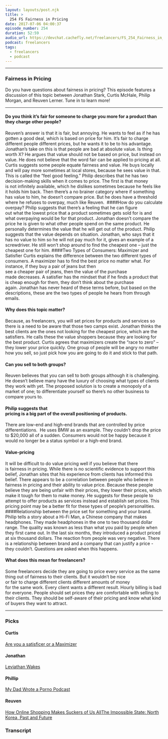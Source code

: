 ```yaml
---
layout: layouts/post.njk
title: >
  254 FS Fairness in Pricing
date: 2017-07-06 04:00:37
episode_number: 254
duration: 52:59
audio_url: https://devchat.cachefly.net/freelancers/FS_254_Fairness_in_Pricing.mp3
podcast: freelancers
tags:
  - freelancers
  - podcast
---
```


---

### Fairness in Pricing

Do you have questions about fairness in pricing? This episode features a discussion of this topic between Jonathan Stark, Curtis McHale, Philip Morgan, and Reuven Lerner. Tune in to learn more!

---

#### Do you think it’s fair for someone to charge you more for a product than they charge other people?

Reuven’s answer is that it is fair, but annoying. He wants to feel as if he has gotten a good deal, which is based on price for him. It’s fair to charge different people different prices, but he wants it to be to his advantage. Jonathan’s take on this is that people are bad at absolute value. Is thing worth X? He argues that value should not be based on price, but instead on value. He does not believe that the word fair can be applied to pricing at all. Curtis suggests some people equate fairness and value. He buys locally and will pay more sometimes at local stores, because he sees value in that. This is called the “feel good feeling.” Philip describes that he has two decision-making skills when it comes to price. The first is that money is&nbsp;not&nbsp;infinitely&nbsp;available, which he dislikes sometimes because he feels like it holds him back. Then there’s a no brainer category where if something has value to him, he doesn’t compare price. But he does have a threshold where he refuses to overpay, much like Reuven.  ####How do you calculate overpay? Philip suggests that there’s&nbsp;a&nbsp;feeling&nbsp;that&nbsp;he can&nbsp;figure out&nbsp;what&nbsp;the&nbsp;lowest&nbsp;price&nbsp;that a product&nbsp;sometimes&nbsp;gets&nbsp;sold&nbsp;for&nbsp;is and what&nbsp;overpaying&nbsp;would be for that product. Jonathan doesn’t compare the price he is given to what other people spend on the same product. He personally determines the value that he will get out of the product. Philip suggests that the value depends on situation. Jonathan, who says that it has no value to him so he will not pay much for it, gives an example of a screwdriver. He still won’t shop around to find the cheapest one – just the cheapest one for him. ####Two Types of Consumers: Maximizer and Satisfier Curtis explains the difference between the two different types of consumers. A maximizer&nbsp;has to find the best price no matter what. For instance, if&nbsp;they buy&nbsp;a&nbsp;pair&nbsp;of&nbsp;jeans&nbsp;but then see&nbsp;a&nbsp;cheaper&nbsp;pair&nbsp;of&nbsp;jeans,&nbsp;then the&nbsp;value&nbsp;of the&nbsp;purchase made&nbsp;decreases. A satisfier has the mindset&nbsp;that if he finds a product that is&nbsp;cheap&nbsp;enough&nbsp;for&nbsp;them,&nbsp;they don’t think&nbsp;about the purchase again.&nbsp;Jonathan has never&nbsp;heard&nbsp;of these terms&nbsp;before,&nbsp;but&nbsp;based on the descriptions, these are the two types of people he hears from through emails.

#### Why&nbsp;does&nbsp;this topic&nbsp;matter?

Because, as freelancers, you will set&nbsp;prices&nbsp;for&nbsp;products and services so there is a need to be&nbsp;aware&nbsp;that&nbsp;those&nbsp;two&nbsp;camps&nbsp;exist.&nbsp;Jonathan thinks the best clients are the ones not looking for the cheapest price, which are the satisfiers. He calls these the value shoppers because they are looking for the best product. Curtis agrees that maximizers create the&nbsp;“race&nbsp;to&nbsp;zero” – they lower your price quickly. One group of people will be angry no matter how you sell, so just pick how you are going to do it and stick to that path.

#### Can you sell to both groups?

Reuven believes that you can sell to both groups although it is challenging. He doesn’t believe many have the luxury of choosing what types of clients they work with yet. The proposed solution is to create a monopoly of a market of one; to differentiate yourself so there’s no other business to compare yours to.

#### Philip suggests that pricing&nbsp;is&nbsp;a&nbsp;big&nbsp;part&nbsp;of&nbsp;the&nbsp;overall&nbsp;positioning&nbsp;of&nbsp;products.

There are low-end&nbsp;and&nbsp;high-end brands that are controlled by price differentiations.  He uses BMW as an example. They couldn’t drop the price to \$20,000 all of a sudden. Consumers would not be happy because it would no longer be a status symbol or a high-end brand.

#### Value-pricing

It will&nbsp;be difficult&nbsp;to&nbsp;do&nbsp;value&nbsp;pricing well&nbsp;if you believe that there is&nbsp;fairness&nbsp;in&nbsp;pricing. While there is no scientific evidence to support this belief, Jonathan sites that his experience from clients has informed this belief. There&nbsp;appears to&nbsp;be&nbsp;a&nbsp;correlation between&nbsp;people&nbsp;who&nbsp;believe in fairness in pricing&nbsp;and&nbsp;their&nbsp;ability&nbsp;to&nbsp;value&nbsp;price.&nbsp;Because these people believe they are being unfair with their prices, they lower their prices, which make it tough for them to make money. He suggests for these people to attempt to offer products&nbsp;as services instead and establish set prices. This pricing point may be a better fit for these types of people’s personalities. ####Relationship between the price set for something and&nbsp;your&nbsp;brand. Philip tells a story about a Hi-Fi Man, a Chinese company that makes headphones. They made headphones in the one to two thousand dollar range. The quality was known as less than what you paid by people when they first came out. In the last six months, they introduced a product priced at six thousand dollars. The reaction from people was very negative. There is a relationship between brand and a company that can justify a price - they couldn’t. Questions are asked when this happens.

#### What does this mean for freelancers?

Some freelancers decide they are going to price every service as the same thing out of fairness to their clients. But it&nbsp;wouldn’t&nbsp;be&nbsp;nice or&nbsp;fair&nbsp;to&nbsp;charge&nbsp;different clients&nbsp;different&nbsp;amounts&nbsp;of money for&nbsp;the&nbsp;same&nbsp;work. Every client wants a different result. Hourly billing is bad for everyone. People should set prices they are comfortable with selling to their clients. They should be self-aware of their pricing and know what kind of buyers they want to attract.

---

### Picks

#### Curtis

[Are you a satisficer or a Maximizer](http://gretchenrubin.com/happiness_project/2006/06/are_you_a_satis/)

#### Jonathan

[Leviathan Wakes](https://www.amazon.com/Leviathan-Wakes-Expanse-Book-1-ebook/dp/B0047Y171G/ref=tmm_kin_swatch_0?_encoding=UTF8&qid=&sr=)

#### Phillip

[My Dad Wrote a Porno Podcast](http://www.mydadwroteaporno.com/#intro1)

#### Reuven

[How Online Shopping Makes Suckers of Us All](https://www.theatlantic.com/magazine/archive/2017/05/how-online-shopping-makes-suckers-of-us-all/521448/)[The Impossible State: North Korea, Past and Future](https://www.amazon.com/Impossible-State-North-Korea-Future-ebook/dp/B006QBDKQS/)

### Transcript
